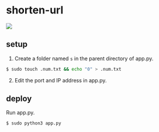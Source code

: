 # shorten-url
<img src="https://img.shields.io/badge/status-developing-red"></img>
## setup
1. Create a folder named `s` in the parent directory of app.py.
```sh
$ sudo touch .num.txt && echo "0" > .num.txt
```
2. Edit the port and IP address in app.py.
## deploy
Run app.py.
```sh
$ sudo python3 app.py
```
